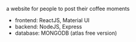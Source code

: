 a website for people to post their coffee moments 
- frontend: ReactJS, Material UI 
- backend: NodeJS, Express
- database: MONGODB (atlas free version)
